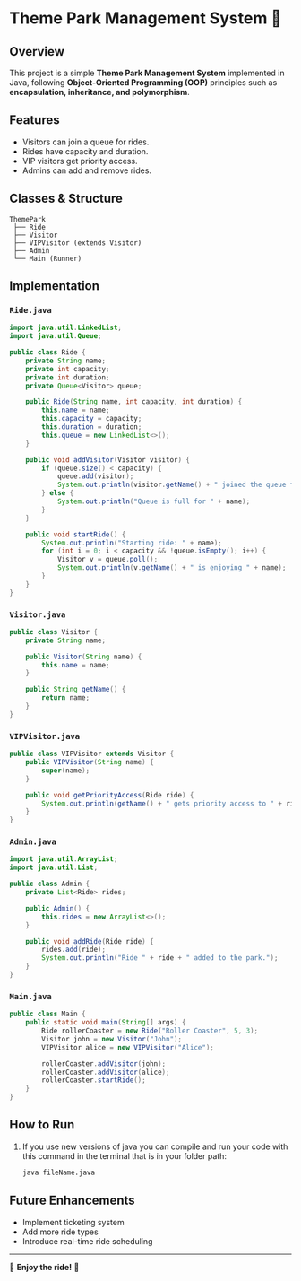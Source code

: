 # Theme Park Management System 🎢

## Overview
This project is a simple **Theme Park Management System** implemented in Java, following **Object-Oriented Programming (OOP)** principles such as **encapsulation, inheritance, and polymorphism**.

## Features
- Visitors can join a queue for rides.
- Rides have capacity and duration.
- VIP visitors get priority access.
- Admins can add and remove rides.

## Classes & Structure
```plaintext
ThemePark
 ├── Ride
 ├── Visitor
 ├── VIPVisitor (extends Visitor)
 ├── Admin
 └── Main (Runner)
```

## Implementation

### `Ride.java`
```java
import java.util.LinkedList;
import java.util.Queue;

public class Ride {
    private String name;
    private int capacity;
    private int duration;
    private Queue<Visitor> queue;

    public Ride(String name, int capacity, int duration) {
        this.name = name;
        this.capacity = capacity;
        this.duration = duration;
        this.queue = new LinkedList<>();
    }

    public void addVisitor(Visitor visitor) {
        if (queue.size() < capacity) {
            queue.add(visitor);
            System.out.println(visitor.getName() + " joined the queue for " + name);
        } else {
            System.out.println("Queue is full for " + name);
        }
    }

    public void startRide() {
        System.out.println("Starting ride: " + name);
        for (int i = 0; i < capacity && !queue.isEmpty(); i++) {
            Visitor v = queue.poll();
            System.out.println(v.getName() + " is enjoying " + name);
        }
    }
}
```

### `Visitor.java`
```java
public class Visitor {
    private String name;

    public Visitor(String name) {
        this.name = name;
    }

    public String getName() {
        return name;
    }
}
```

### `VIPVisitor.java`
```java
public class VIPVisitor extends Visitor {
    public VIPVisitor(String name) {
        super(name);
    }

    public void getPriorityAccess(Ride ride) {
        System.out.println(getName() + " gets priority access to " + ride);
    }
}
```

### `Admin.java`
```java
import java.util.ArrayList;
import java.util.List;

public class Admin {
    private List<Ride> rides;

    public Admin() {
        this.rides = new ArrayList<>();
    }

    public void addRide(Ride ride) {
        rides.add(ride);
        System.out.println("Ride " + ride + " added to the park.");
    }
}
```

### `Main.java`
```java
public class Main {
    public static void main(String[] args) {
        Ride rollerCoaster = new Ride("Roller Coaster", 5, 3);
        Visitor john = new Visitor("John");
        VIPVisitor alice = new VIPVisitor("Alice");

        rollerCoaster.addVisitor(john);
        rollerCoaster.addVisitor(alice);
        rollerCoaster.startRide();
    }
}
```

## How to Run
1. If you use new versions of java you can compile and run your code with this command in the terminal that is in your folder path:
   ```bash
   java fileName.java
   ```

## Future Enhancements
- Implement ticketing system
- Add more ride types
- Introduce real-time ride scheduling

---
🎡 **Enjoy the ride!** 🚀
